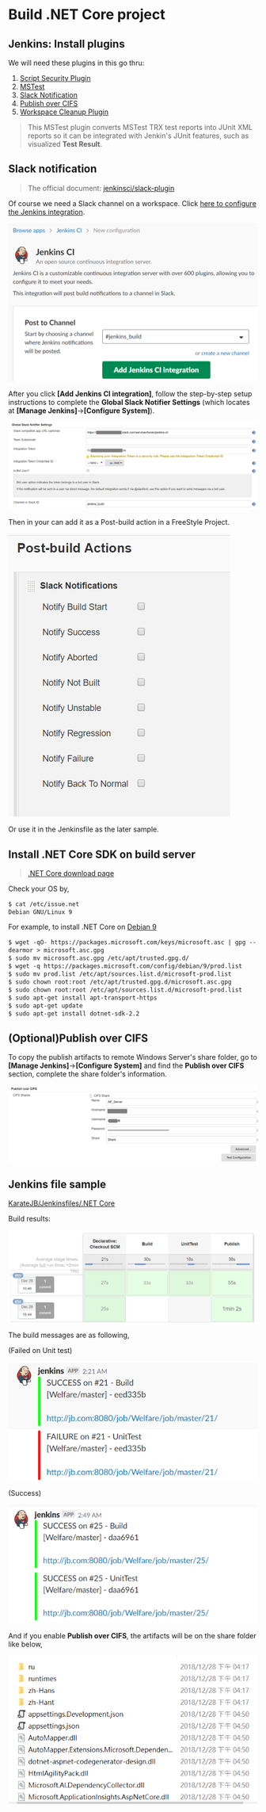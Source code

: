 # Build .NET Core project

## Jenkins: Install plugins

We will need these plugins in this go thru:

1. [Script Security Plugin](https://wiki.jenkins.io/display/JENKINS/Script+Security+Plugin)
2. [MSTest](https://plugins.jenkins.io/mstest)
3. [Slack Notification](https://plugins.jenkins.io/slack)
4. [Publish over CIFS](https://plugins.jenkins.io/publish-over-cifs)
5. [Workspace Cleanup Plugin](http://wiki.jenkins-ci.org/display/JENKINS/Workspace+Cleanup+Plugin)

> This MSTest plugin converts MSTest TRX test reports into JUnit XML reports so it can be integrated with Jenkin's JUnit features, such as visualized **Test Result**.


## Slack notification

> The official document: [jenkinsci/slack-plugin](https://github.com/jenkinsci/slack-plugin)


Of course we need a Slack channel on a workspace.
Click [here to configure the Jenkins integration](https://my.slack.com/services/new/jenkins-ci).

![](assets/001.png)

After you click **[Add Jenkins CI integration]**, follow the step-by-step setup instructions to complete the **Global Slack Notifier Settings** (which locates at **[Manage Jenkins]**->**[Configure System]**).

![](assets/002.png)


Then in your can add it as a Post-build action in a FreeStyle Project.

![](assets/003.png)


Or use it in the Jenkinsfile as the later sample.



## Install .NET Core SDK on build server

> [.NET Core download page](https://dotnet.microsoft.com/download)

Check your OS by,

```
$ cat /etc/issue.net
Debian GNU/Linux 9
```

For example, to install .NET Core on [Debian 9](https://dotnet.microsoft.com/download/linux-package-manager/debian9/sdk-current)

```
$ wget -qO- https://packages.microsoft.com/keys/microsoft.asc | gpg --dearmor > microsoft.asc.gpg
$ sudo mv microsoft.asc.gpg /etc/apt/trusted.gpg.d/
$ wget -q https://packages.microsoft.com/config/debian/9/prod.list
$ sudo mv prod.list /etc/apt/sources.list.d/microsoft-prod.list
$ sudo chown root:root /etc/apt/trusted.gpg.d/microsoft.asc.gpg
$ sudo chown root:root /etc/apt/sources.list.d/microsoft-prod.list
$ sudo apt-get install apt-transport-https
$ sudo apt-get update
$ sudo apt-get install dotnet-sdk-2.2
```



## (Optional)Publish over CIFS

To copy the publish artifacts to remote Windows Server's share folder, 
go to **[Manage Jenkins]**->**[Configure System]** and find the **Publish over CIFS** section, complete the share folder's information.

![](assets/006.png)




## Jenkins file sample

[KarateJB/Jenkinsfiles/.NET Core](https://github.com/KarateJB/Jenkinsfiles/blob/master/.NET%20Core/Jenkinsfile)


Build results:

![](assets/008.png)


The build messages are as following,

(Failed on Unit test)

![](assets/004.png)

(Success)

![](assets/005.png)


And if you enable **Publish over CIFS**, the artifacts will be on the share folder like below,

![](assets/007.png)

